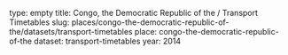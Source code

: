 type: empty
title: Congo, the Democratic Republic of the / Transport Timetables
slug: places/congo-the-democratic-republic-of-the/datasets/transport-timetables
place: congo-the-democratic-republic-of-the
dataset: transport-timetables
year: 2014
